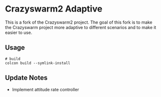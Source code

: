 # Crazyswarm2 Adaptive

This is a fork of the Crazyswarm2 project. The goal of this fork is to make the Crazyswarm project more adaptive to different scenarios and to make it easier to use.

## Usage

```shell
# build
colcon build --symlink-install
```

## Update Notes

* Implement attitude rate controller
